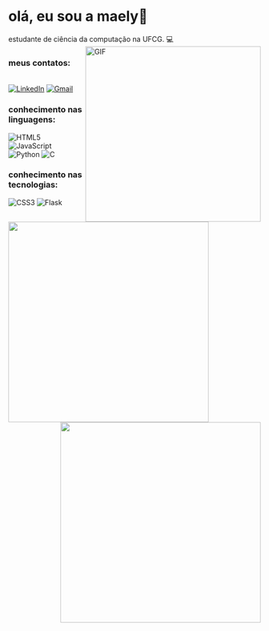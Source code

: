# olá, eu sou a maely:frog:

estudante de ciência da computação na UFCG. :computer:
<img align="right" alt="GIF" src="https://i.imgur.com/MUcVSW4.gif" width="350" >
### meus contatos:
&nbsp;
<br>
[![LinkedIn](https://img.shields.io/badge/-LinkedIn-0077B5?style=for-the-badge&logo=LinkedIn&logoColor=white)](https://www.linkedin.com/in/maely-brand%C3%A3o/)
[![Gmail](https://img.shields.io/badge/-Gmail-red?style=for-the-badge&logo=Gmail&logoColor=white)](mailto:maely.brandao@ccc.ufcg.edu.br)
<br>

### conhecimento nas linguagens:
![HTML5](https://img.shields.io/badge/-HTML5-000000?style=flat&logo=html5)
![JavaScript](https://img.shields.io/badge/-JavaScript-000000?style=flat&logo=javascript)
![Python](https://img.shields.io/badge/-Python-000000?style=flat&logo=python)
![C](https://img.shields.io/badge/-C-000000?style=flat&logo=c)

### conhecimento nas tecnologias:
![CSS3](https://img.shields.io/badge/-CSS3-000000?style=flat&logo=css3)
![Flask](https://img.shields.io/badge/-Flask-000000?style=flat&logo=flask)

<div>
  <img align="left"  width="400px" src="https://github-readme-stats.vercel.app/api/top-langs/?username=mxlysb&count_private=true&layout=compact&theme=vision-friendly-dark" />
  <img align="right" width="400px" src="https://github-readme-stats.vercel.app/api?username=mxlysb&&count_private=trueshow_icons=true,css&layout=compact&theme=vision-friendly-dark" />
</div>
